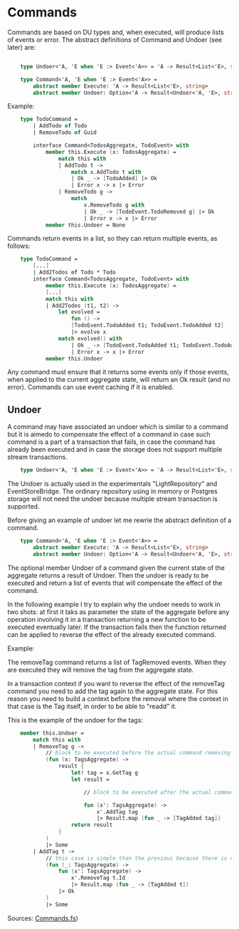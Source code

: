 # Commands

Commands are based on DU types and, when executed, will produce lists of events or error.
The abstract definitions of Command and Undoer (see later) are:

```FSharp

    type Undoer<'A, 'E when 'E :> Event<'A>> = 'A -> Result<List<'E>, string>

    type Command<'A, 'E when 'E :> Event<'A>> =
        abstract member Execute: 'A -> Result<List<'E>, string>
        abstract member Undoer: Option<'A -> Result<Undoer<'A, 'E>, string>>

```

Example:

```FSharp
    type TodoCommand =
        | AddTodo of Todo
        | RemoveTodo of Guid

        interface Command<TodosAggregate, TodoEvent> with
            member this.Execute (x: TodosAggregate) =
                match this with
                | AddTodo t -> 
                    match x.AddTodo t with
                    | Ok _ -> [TodoAdded] |> Ok
                    | Error x -> x |> Error
                | RemoveTodo g ->
                    match
                        x.RemoveTodo g with
                        | Ok _ -> [TodoEvent.TodoRemoved g] |> Ok
                        | Error x -> x |> Error
            member this.Undoer = None
```

Commands return events in a list, so they can return multiple events, as follows:

```FSharp
    type TodoCommand =
        [...]
        | Add2Todos of Todo * Todo
        interface Command<TodosAggregate, TodoEvent> with
            member this.Execute (x: TodosAggregate) =
            [...]
            match this with
            | Add2Todos (t1, t2) -> 
                let evolved =
                    fun () ->
                    [TodoEvent.TodoAdded t1; TodoEvent.TodoAdded t2]
                    |> evolve x
                match evolved() with
                    | Ok _ -> [TodoEvent.TodoAdded t1; TodoEvent.TodoAdded t2] |> Ok
                    | Error x -> x |> Error
            member this.Undoer

```
Any command must ensure that it returns some events only if those events, when applied to the current aggregate state, will return an Ok result (and no error). 
Commands can use event caching if it is enabled.

## Undoer

A command may have associated an undoer which is similar to a command but it is aimedo to  compensate the effect of a command in case such command is a part of a transaction that fails, in case the command has already been executed and in case the storage does not support multiple stream transactions.

```FSharp
    type Undoer<'A, 'E when 'E :> Event<'A>> = 'A -> Result<List<'E>, string>
```


The Undoer is actually used in the experimentals "LightRepository" and EventStoreBridge.
The ordinary repository using in memory or Postgres storage will not need the undoer because multiple stream transaction is supported.

Before giving an example of undoer let me rewrie the abstract definition of a command.

```FSharp
    type Command<'A, 'E when 'E :> Event<'A>> =
        abstract member Execute: 'A -> Result<List<'E>, string>
        abstract member Undoer: Option<'A -> Result<Undoer<'A, 'E>, string>>
```

The optional member Undoer of a command given the current state of the aggregate returns a result of Undoer.
Then the undoer is ready to be executed and return a list of events that will compensate the effect of the command.

In the following example I try to explain why the undoer needs to work in two shots: at first it taks as parameter the state of the aggregate before any operation involving it in a transaction returning a new function to be executed eventually later.
If the transaction fails then the function returned can be applied to reverse the effect of the already executed command.

Example:

The removeTag command returns a list of TagRemoved events. When they are executed they will remove the tag from the aggregate state.

In a transaction context if you want to reverse the effect of the removeTag command you need to add the tag again to the aggregate state. For this reason you need to build a context before the removal where the context in that case is the Tag itself, in order to be able to "readd" it.

This is the example of the undoer for the tags:

```Fsharp
    member this.Undoer = 
        match this with
        | RemoveTag g -> 
            // block to be executed before the actual command removing tag is executed. It will return another function with the context needed (the tag itself)
            (fun (x: TagsAggregate) ->
                result {
                    let! tag = x.GetTag g
                    let result =

                        // block to be executed after the actual command removing tag is executed. It will return the list of events to be applied to the aggregate state to compensate the effect of the command. Note that the tag is the context needed to readd the tag to the aggregate state.

                        fun (x': TagsAggregate) ->
                            x'.AddTag tag 
                            |> Result.map (fun _ -> [TagAdded tag])
                    return result
                }
            )
            |> Some
        | AddTag t ->
            // this case is simple than the previous because there is no need to retrieve anything from the context before the command is executed. The context is the tag itself (particularly its id), that is not lost during the transaction.
            (fun (_: TagsAggregate) ->
                fun (x': TagsAggregate) ->
                    x'.RemoveTag t.Id 
                    |> Result.map (fun _ -> [TagAdded t])
                |> Ok
            )
            |> Some

```



Sources: [Commands.fs](https://github.com/tonyx/Sharpino/blob/main/Sharpino.Sample/aggregates/Todos/Commands.fs))


